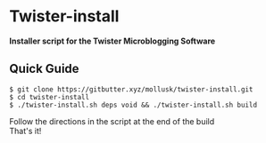 # Twister-install
**Installer script for the Twister Microblogging Software**


## Quick Guide

```
$ git clone https://gitbutter.xyz/mollusk/twister-install.git
$ cd twister-install
$ ./twister-install.sh deps void && ./twister-install.sh build
```

Follow the directions in the script at the end of the build  
That's it!